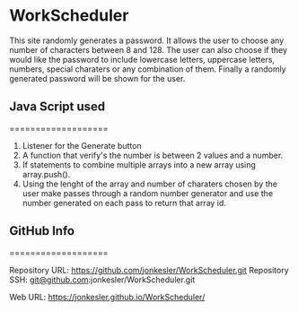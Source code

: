 # WorkScheduler

This site randomly generates a password.  It allows the user to choose any number of characters between 8 and 128.  The user can also choose if they would like the password to include lowercase letters, uppercase letters, numbers, special charaters or any combination of them. Finally a randomly generated password will be shown for the user.

## Java Script used
===================

1. Listener for the Generate button
2. A function that verify's the number is between 2 values and a number.
3. If statements to combine multiple arrays into a new array using array.push().
4. Using the lenght of the array and number of charaters chosen by the user make passes through a random number generator and use the number generated on each pass to return that array id.

## GitHub Info
===================

Repository URL:  https://github.com/jonkesler/WorkScheduler.git
Repository SSH:  git@github.com:jonkesler/WorkScheduler.git

Web URL:  https://jonkesler.github.io/WorkScheduler/